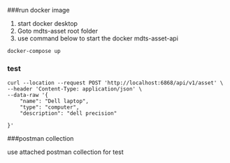 ###run docker image


1. start docker desktop
2. Goto mdts-asset root folder
3. use command below to start the docker mdts-asset-api

```
docker-compose up
```

### test

```
curl --location --request POST 'http://localhost:6868/api/v1/asset' \
--header 'Content-Type: application/json' \
--data-raw '{
    "name": "Dell laptop",
    "type": "computer",
    "description": "dell precision"
    
}'
```

###postman collection 

use attached postman collection for test